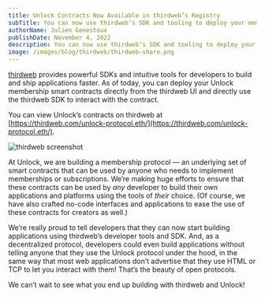 ```yaml
---
title: Unlock Contracts Now Available in thirdweb’s Registry
subTitle: You can now use thirdweb’s SDK and tooling to deploy your membership smart contracts.
authorName: Julien Genestoux
publishDate: November 4, 2022
description: You can now use thirdweb’s SDK and tooling to deploy your membership smart contracts
image: /images/blog/thirdweb/thirdweb-share.png
---
```


[thirdweb](https://thirdweb.com/) provides powerful SDKs and intuitive tools for developers to build and ship applications faster. As of today, you can deploy your Unlock membership smart contracts directly from the thirdweb UI and directly use the thirdweb SDK to interact with the contract.

You can view Unlock’s contracts on thirdweb at [https://thirdweb.com/unlock-protocol.eth/](https://thirdweb.com/unlock-protocol.eth/).

![thirdweb screenshot](/images/blog/thirdweb/thirdweb-screenshot.png)

At Unlock, we are building a membership protocol — an underlying set of smart contracts that can be used by anyone who needs to implement memberships or subscriptions. We’re making huge efforts to ensure that these contracts can be used by *any* developer to build their own applications and platforms using the tools of *their* choice. (Of course, we have also crafted no-code interfaces and applications to ease the use of these contracts for creators as well.)

We’re really proud to tell developers that they can now start building applications using thirdweb’s developer tools and SDK. And, as a decentralized protocol, developers could even build applications without telling anyone that they use the Unlock protocol under the hood, in the same way that most web applications don’t advertise that they use HTML or TCP to let you interact with them! That’s the beauty of open protocols.

We can’t wait to see what you end up building with thirdweb and Unlock!
